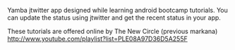 Yamba jtwitter app designed while learning android bootcamp tutorials.
You can update the status using jtwitter and get the recent status in your app.

These tutorials are offered online by The New Circle (previous markana)
http://www.youtube.com/playlist?list=PLE08A97D36D5A255F